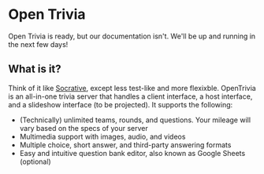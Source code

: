# Open Trivia
Open Trivia is ready, but our documentation isn't. We'll be up and running in the next few days!

## What is it? 
Think of it like [Socrative](https://socrative.com/), except less test-like and more flexixble.  OpenTrivia is an all-in-one trivia server that handles a client interface, a host interface, and a slideshow interface (to be projected). It supports the following: 
- (Technically) unlimited teams, rounds, and questions. Your mileage will vary based on the specs of your server 
- Multimedia support with images, audio, and videos 
- Multiple choice, short answer, and third-party answering formats 
- Easy and intuitive question bank editor, also known as Google Sheets (optional)

